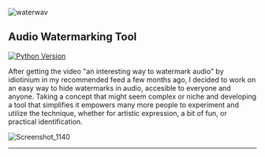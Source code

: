 
![waterwav](https://github.com/user-attachments/assets/70fad97b-c4f4-4f19-8c9c-3c1745ce8dc4)

## Audio Watermarking Tool

[![Python Version](https://img.shields.io/badge/python-3.9%2B-blue.svg)](https://www.python.org/)

After getting the video "an interesting way to watermark audio" by idiotinium in my recommended feed a few months ago, I decided to work on an easy way to hide watermarks in audio, accesible to everyone and anyone. Taking a concept that might seem complex or niche and developing a tool that simplifies it empowers many more people to experiment and utilize the technique, whether for artistic expression, a bit of fun, or practical identification.

![Screenshot_1140](https://github.com/user-attachments/assets/eeb0bc42-a95b-4ab6-b131-ea70fc462284)

---
